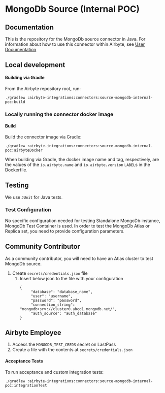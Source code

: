 # MongoDb Source (Internal POC)

## Documentation
This is the repository for the MongoDb source connector in Java.
For information about how to use this connector within Airbyte, see [User Documentation](https://docs.airbyte.io/integrations/sources/mongodb-internal-poc)

## Local development

#### Building via Gradle
From the Airbyte repository root, run:
```
./gradlew :airbyte-integrations:connectors:source-mongodb-internal-poc:build
```

### Locally running the connector docker image

#### Build
Build the connector image via Gradle:
```
./gradlew :airbyte-integrations:connectors:source-mongodb-internal-poc:airbyteDocker
```
When building via Gradle, the docker image name and tag, respectively, are the values of the `io.airbyte.name` and `io.airbyte.version` `LABEL`s in
the Dockerfile.

## Testing
We use `JUnit` for Java tests.

### Test Configuration

No specific configuration needed for testing Standalone MongoDb instance, MongoDb Test Container is used.
In order to test the MongoDb Atlas or Replica set, you need to provide configuration parameters.

## Community Contributor

As a community contributor, you will need to have an Atlas cluster to test MongoDb source.

1. Create `secrets/credentials.json` file
   1. Insert below json to the file with your configuration
       ```
       {
            "database": "database_name",
            "user": "username",
            "password": "password",
            "connection_string": "mongodb+srv://cluster0.abcd1.mongodb.net/",
            "auth_source": "auth_database"
       }
      ```

## Airbyte Employee

1. Access the `MONGODB_TEST_CREDS` secret on LastPass
1. Create a file with the contents at `secrets/credentials.json`


#### Acceptance Tests
To run acceptance and custom integration tests:
```
./gradlew :airbyte-integrations:connectors:source-mongodb-internal-poc:integrationTest
```
